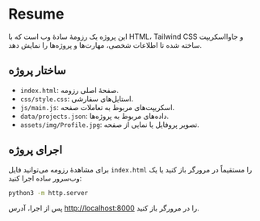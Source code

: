 # Resume

این پروژه یک رزومهٔ سادهٔ وب است که با HTML، Tailwind CSS و جاوااسکریپت ساخته شده تا اطلاعات شخصی، مهارت‌ها و پروژه‌ها را نمایش دهد.

## ساختار پروژه
- `index.html`: صفحهٔ اصلی رزومه.
- `css/style.css`: استایل‌های سفارشی.
- `js/main.js`: اسکریپت‌های مربوط به تعاملات صفحه.
- `data/projects.json`: داده‌های مربوط به پروژه‌ها.
- `assets/img/Profile.jpg`: تصویر پروفایل یا نمایی از صفحه.

## اجرای پروژه
برای مشاهدهٔ رزومه می‌توانید فایل `index.html` را مستقیماً در مرورگر باز کنید یا یک وب‌سرور ساده اجرا کنید:

```bash
python3 -m http.server
```

پس از اجرا، آدرس [http://localhost:8000](http://localhost:8000) را در مرورگر باز کنید.



